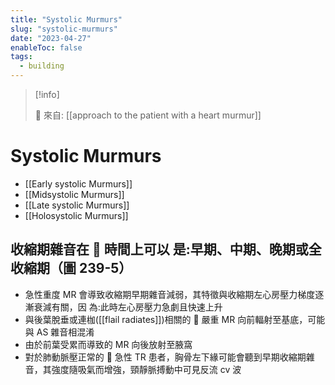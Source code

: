 ```yaml
---
title: "Systolic Murmurs"
slug: "systolic-murmurs"
date: "2023-04-27"
enableToc: false
tags:
  - building
---
```


> [!info]
>
> 🌱 來自: [[approach to the patient with a heart murmur]]

# Systolic Murmurs

- [[Early systolic Murmurs]]
- [[Midsystolic Murmurs]]
- [[Late systolic Murmurs]]
- [[Holosystolic Murmurs]]

## 收縮期雜音在  時間上可以 是:早期、中期、晚期或全收縮期（圖 239-5）

- 急性重度 MR 會導致收縮期早期雜音減弱，其特徵與收縮期左心房壓力梯度逐漸衰減有關，因 為:此時左心房壓力急劇且快速上升
- 與後葉脫垂或連枷([[flail radiates]])相關的  嚴重 MR 向前輻射至基底，可能與 AS 雜音相混淆
- 由於前葉受累而導致的 MR 向後放射至腋窩
- 對於肺動脈壓正常的  急性 TR 患者，胸骨左下緣可能會聽到早期收縮期雜音，其強度隨吸氣而增強，頸靜脈搏動中可見反流 cv 波


